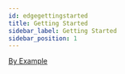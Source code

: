 ```yaml
---
id: edgegettingstarted
title: Getting Started
sidebar_label: Getting Started
sidebar_position: 1
---
```



[By Example](by-example)  



